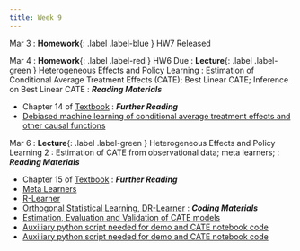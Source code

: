 ```yaml
---
title: Week 9
---
```

Mar 3
: **Homework**{: .label .label-blue } HW7 Released

Mar 4
: **Homework**{: .label .label-red } HW6 Due
: **Lecture**{: .label .label-green } Heterogeneous Effects and Policy Learning
: Estimation of Conditional Average Treatment Effects (CATE); Best Linear CATE; Inference on Best Linear CATE
: ***Reading Materials***
- Chapter 14 of [Textbook](https://causalml-book.org)
: ***Further Reading***
- [Debiased machine learning of conditional average treatment effects and other causal functions](https://academic.oup.com/ectj/article/24/2/264/5899048?rss=1)

Mar 6
: **Lecture**{: .label .label-green } Heterogeneous Effects and Policy Learning 2
: Estimation of CATE from observational data; meta learners;
: ***Reading Materials***
- Chapter 15 of [Textbook](https://causalml-book.org)
: ***Further Reading***
- [Meta Learners](https://arxiv.org/abs/1706.03461)
- [R-Learner](https://arxiv.org/abs/1712.04912)
- [Orthogonal Statistical Learning, DR-Learner](https://arxiv.org/abs/1901.09036)
: ***Coding Materials***
- [Estimation, Evaluation and Validation of CATE models](https://colab.research.google.com/github/stanford-msande228/winter24/blob/main/assets/code/CATE-estimation.ipynb)
- [Auxiliary python script needed for demo and CATE notebook code](https://colab.research.google.com/github/stanford-msande228/winter24/blob/main/assets/code/myflaml.py)
- [Auxiliary python script needed for demo and CATE notebook code](https://colab.research.google.com/github/stanford-msande228/winter24/blob/main/assets/code/datasets.py)
